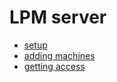 # LPM server

- [setup](doc/setup.org)
- [adding machines](doc/adding_machines.md)
- [getting access](doc/getting_access.md)
